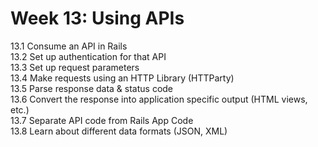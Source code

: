 # Week 13: Using APIs

13.1 Consume an API in Rails  
13.2 Set up authentication for that API  
13.3 Set up request parameters  
13.4 Make requests using an HTTP Library (HTTParty)  
13.5 Parse response data & status code  
13.6 Convert the response into application specific output (HTML views, etc.)  
13.7 Separate API code from Rails App Code   
13.8 Learn about different data formats (JSON, XML)   
